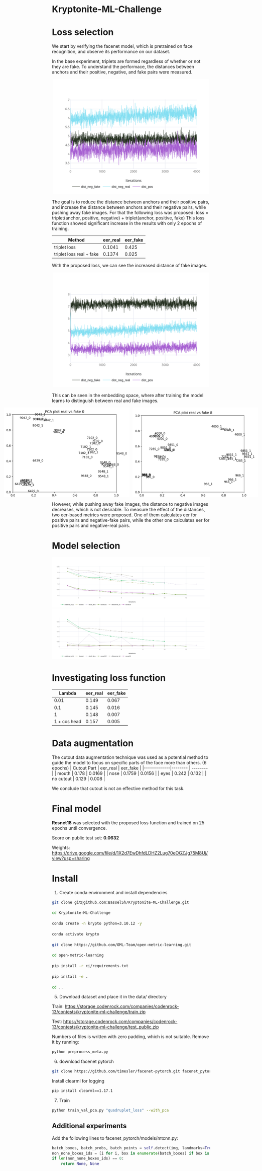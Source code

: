 # Kryptonite-ML-Challenge


# Loss selection
We start by verifying the facenet model, which is pretrained on face recognition, and observe its performance on our dataset.

In the base experiment, triplets are formed regardless of whether or not they are fake.
To understand the performace, the distances between anchors and their positive, negative, and fake pairs were measured.
<div align="center">
<img src=assets/loss_selection/triplet_loss_distances_facenet.png alt="Triplet Loss Distances" width="500">
</div>
<!-- ![Triplet Loss Distances](assets/loss_selection/triplet_loss_distances_facenet.png) -->

The goal is to reduce the distance between anchors and their positive pairs, and increase the distance between anchors and their negative pairs, while pushing away fake images. For that the following loss was proposed:
loss = triplet(anchor, positive, negative) + triplet(anchor, positive, fake)
This loss function showed significant increase in the results with only 2 epochs of training.

| Method                     | eer_real | eer_fake |
|----------------------------|----------|----------|
| triplet loss               | 0.1041   | 0.425    |
| triplet loss real + fake   | 0.1374   | 0.025    |


With the proposed loss, we can see the increased distance of fake images.
<div align="center">
<img src=assets/loss_selection/quad_loss_distances_facenet.png alt="Proposed Loss Distances" width="500">
</div>

This can be seen in the embedding space, where after training the model learns to distinguish between real and fake images.
<div style="display: flex; justify-content: center;">

<img src="assets/embeddings/facenet_pca_real_fake_0.png" alt="Before training" width="400" style="margin-right: 10px;" />
<img src="assets/embeddings/facenet_pca_real_fake_8.png" alt="After training" width="400" />

</div>

However, while pushing away fake images, the distance to negative images decreases, which is not desirable.
To measure the effect of the distances, two eer-based metrics were proposed.
One of them calculates eer for positive pairs and negative-fake pairs, while the other one calculates eer for positive pairs and negative-real pairs.

# Model selection

![Model selection eer real](assets/model_selection/neg_real_models.png)
![Model selection eer fake](assets/model_selection/neg_fake_models.png)


# Investigating loss function

| Lambda         | eer_real | eer_fake |
|----------------|----------|----------|
| 0.01           | 0.149    | 0.067    |
| 0.1            | 0.145    | 0.016    |
| 1              | 0.148    | 0.007    |
| 1 + cos head   | 0.157    | 0.005    |


# Data augmentation
The cutout data augmentation technique was used as a potential method to guide the model to focus on specific
parts of the face more than others.
(6 epochs)
| Cutout Part | eer_real | eer_fake |
|-------------|--------  | -------- |
| mouth       | 0.178    | 0.0169   |
| nose        | 0.1759   | 0.0156   |
| eyes        | 0.242    | 0.132    |
| no cutout   | 0.129    | 0.008    |

We conclude that cutout is not an effective method for this task.

# Final model
**Resnet18** was selected with the proposed loss function and trained on 25 epochs until convergence.

Score on public test set: **0.0632**

Weights: https://drive.google.com/file/d/1X2d7EwDhfdLDHZ2Lug70eOGZJg75M8Uj/view?usp=sharing

# Install

1. Create conda environment and install dependencies

```bash
git clone git@github.com:BasselSh/Kryptonite-ML-Challenge.git

cd Kryptonite-ML-Challenge

conda create -n krypto python=3.10.12 -y

conda activate krypto

git clone https://github.com/OML-Team/open-metric-learning.git

cd open-metric-learning

pip install -r ci/requirements.txt

pip install -e .

cd ..
```

5. Download dataset and place it in the data/ directory

Train: https://storage.codenrock.com/companies/codenrock-13/contests/kryptonite-ml-challenge/train.zip

Test: https://storage.codenrock.com/companies/codenrock-13/contests/kryptonite-ml-challenge/test_public.zip

Numbers of files is written with zero padding, which is not suitable. Remove it by running:

```bash
python preprocess_meta.py
```

6. download facenet pytorch

```bash
git clone https://github.com/timesler/facenet-pytorch.git facenet_pytorch
```



Install clearml for logging

```bash
pip install clearml==1.17.1
```

7. Train

```bash
python train_val_pca.py "quadruplet_loss" --with_pca 
```





## Additional experiments

Add the following lines to facenet_pytorch/models/mtcnn.py:

```python
batch_boxes, batch_probs, batch_points = self.detect(img, landmarks=True)
non_none_boxes_ids = [i for i, box in enumerate(batch_boxes) if box is not None]
if len(non_none_boxes_ids) == 0:
    return None, None
```
